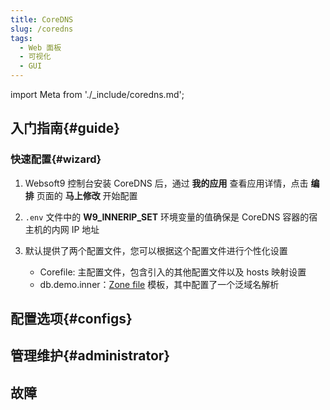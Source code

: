 ```yaml
---
title: CoreDNS
slug: /coredns
tags:
  - Web 面板
  - 可视化
  - GUI
---
```


import Meta from './_include/coredns.md';

<Meta name="meta" />

## 入门指南{#guide}

### 快速配置{#wizard}

1. Websoft9 控制台安装 CoreDNS 后，通过 **我的应用** 查看应用详情，点击 **编排** 页面的 **马上修改** 开始配置

2. `.env` 文件中的 **W9_INNERIP_SET** 环境变量的值确保是 CoreDNS 容器的宿主机的内网 IP 地址

3. 默认提供了两个配置文件，您可以根据这个配置文件进行个性化设置

   - Corefile: 主配置文件，包含引入的其他配置文件以及 hosts 映射设置
   - db.demo.inner：[Zone file](https://coredns.io/plugins/file/) 模板，其中配置了一个泛域名解析


## 配置选项{#configs}

## 管理维护{#administrator}

## 故障
